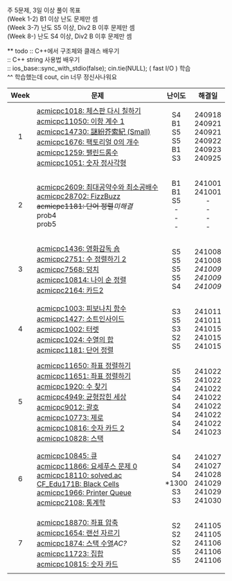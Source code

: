 주 5문제, 3일 이상 풀이 목표<br>(Week 1-2) B1 이상 난도 문제만 셈<br>(Week 3-7) 난도 S5 이상, Div2 B 이후 문제만 셈<br>(Week 8-) 난도 S4 이상, Div2 B 이후 문제만 셈

** todo
 :: C++에서 구조체와 클래스 배우기<br>
 :: C++ string 사용법 배우기<br>
 :: ios_base::sync_with_stdio(false); cin.tie(NULL); ( fast I/O ) 학습 <br>
    ^^ 학습했는데 cout, cin 너무 정신사나워요

| **Week** | **문제** | **난이도** | **해결일** |
| -------- | -------- | --------- | ---------- |
| <p align="center">1</p> |[acmicpc1018: 체스판 다시 칠하기](https://www.acmicpc.net/problem/1018)<br>[acmicpc11050: 이항 계수 1](https://www.acmicpc.net/problem/11050)<br>[acmicpc14730: 謎紛芥索紀 (Small)](https://www.acmicpc.net/problem/14730)<br>[acmicpc1676: 팩토리얼 0의 개수](https://www.acmicpc.net/problem/1676)<br>[acmicpc1259: 팰린드롬수](https://www.acmicpc.net/problem/1259)<br>[acmicpc1051: 숫자 정사각형](https://www.acmicpc.net/problem/1051) | <p align="center">S4<br>B1<br>S5<br>S5<br>B1<br>S3</p> | <p align="center"> 240918<br>240921<br>240921<br>240922<br>240923<br>240925 </p> |
| <p align="center">2</p> | [acmicpc2609: 최대공약수와 최소공배수](https://www.acmicpc.net/problem/2609)<br>[acmicpc28702: FizzBuzz](https://www.acmicpc.net/problem/28702)<br>~~acmicpc1181: 단어 정렬~~*미해결*<br>prob4<br>prob5 | <p align="center">B1<br>B1<br>S5<br>-<br>-<br>-</p> | <p align="center"> 241001<br>241001<br>-<br>-<br>-<br>- </p> |
| <p align="center">3</p> | [acmicpc1436: 영화감독 숌](https://www.acmicpc.net/problem/1436)<br>[acmicpc2751: 수 정렬하기 2](https://www.acmicpc.net/problem/2751)<br>[acmicpc7568: 덩치](https://www.acmicpc.net/problem/7568)<br>[acmicpc10814: 나이 순 정렬](https://www.acmicpc.net/problem/10814)<br>[acmicpc2164: 카드2](https://www.acmicpc.net/problem/2164) | <p align="center">S5<br>S5<br>S5<br>S5<br>S4 </p> | <p align="center"> 241008<br>241008<br>*241009*<br>*241009*<br>*241009* </p> |
| <p align="center">4</p> | [acmicpc1003: 피보나치 함수](https://www.acmicpc.net/problem/1003)<br>[acmicpc1427: 소트인사이드](https://www.acmicpc.net/problem/1427)<br>[acmicpc1002: 터렛](https://www.acmicpc.net/problem/1002)<br>[acmicpc1024: 수열의 합](https://www.acmicpc.net/problem/1024)<br>[acmicpc1181: 단어 정렬](https://www.acmicpc.net/problem/1181) |<p align="center"> S3<br>S5<br>S3<br>S2<br>S5 </p> | <p align="center"> 241011<br>241011<br>241015<br>241015<br>241015 </p> |
| <p align="center">5</p> | [acmicpc11650: 좌표 정렬하기](https://www.acmicpc.net/problem/11650)<br>[acmicpc11651: 좌표 정렬하기](https://www.acmicpc.net/problem/11651)<br>[acmicpc1920: 수 찾기](https://www.acmicpc.net/problem/1920)<br>[acmicpc4949: 균형잡힌 세상](https://www.acmicpc.net/problem/4949)<br>[acmicpc9012: 괄호](https://www.acmicpc.net/problem/9012)<br>[acmicpc10773: 제로](https://www.acmicpc.net/problem/10773)<br>[acmicpc10816: 숫자 카드 2](https://www.acmicpc.net/problem/10816)<br>[acmicpc10828: 스택](https://www.acmicpc.net/problem/10816) |<p align="center"> S5<br>S5<br>S4<br>S4<br>S4<br>S4<br>S4<br>S4 </p> | <p align="center"> 241022<br>241022<br>241022<br>241022<br>241022<br>241022<br>241022<br>241023 </p> |
| <p align="center">6</p> | [acmicpc10845: 큐](https://www.acmicpc.net/problem/10845)<br>[acmicpc11866: 요세푸스 문제 0](https://www.acmicpc.net/problem/11866)<br>[acmicpc18110: solved.ac](https://www.acmicpc.net/problem/18110)<br>[CF_Edu171B: Black Cells](https://codeforces.com/contest/2026/problem/B)<br>[acmicpc1966: Printer Queue](https://www.acmicpc.net/problem/1966)<br>[acmicpc2108: 통계학](https://www.acmicpc.net/problem/2108) |<p align="center"> S4<br>S4<br>S4<br>*1300<br>S3<br>S3 </p> | <p align="center"> 241027<br>241027<br>241028<br>241029<br>241029<br>241030 </p> |
| <p align="center">7</p> | [acmicpc18870: 좌표 압축](https://www.acmicpc.net/problem/18870)<br>[acmicpc1654: 랜선 자르기](https://www.acmicpc.net/problem/1654)<br>[acmicpc1874: 스택 수열](https://www.acmicpc.net/problem/1874)*AC?*<br>[acmicpc11723: 집합](https://www.acmicpc.net/problem/11723)<br>[acmicpc10815: 숫자 카드](https://www.acmicpc.net/problem/10815) |<p align="center"> S2<br>S2<br>S2<br>S5<br>S5 </p> | <p align="center"> 241105<br>241105<br>241106<br>241106<br>241106 </p> |
